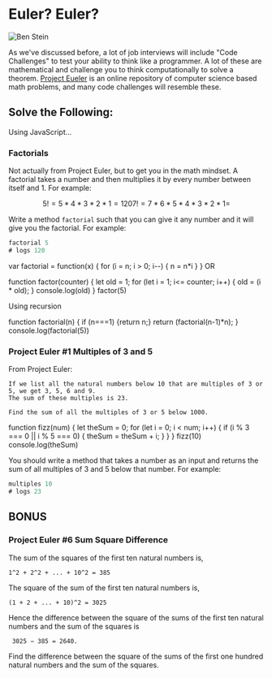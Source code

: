 # Euler? Euler?

![Ben Stein](https://allthingsd.com/files/2012/04/bueller.jpg)

As we've discussed before, a lot of job interviews will include "Code Challenges" to test your ability to think like a programmer. A lot of these are mathematical and challenge you to think computationally to solve a theorem. [Project Eueler](http://projecteuler.net) is an online repository of computer science based math problems, and many code challenges will resemble these.


## Solve the Following:

Using JavaScript...

### Factorials

Not actually from Project Euler, but to get you in the math mindset. A factorial takes a number and then multiplies it by every number between itself and 1. For example:

```math
5! = 5 * 4 * 3 * 2 *1 = 120

7! = 7 * 6 * 5 * 4 * 3 * 2 * 1 =
```

Write a method ```factorial``` such that you can give it any number and it will give you the factorial. For example:

```JavaScript
factorial 5
# logs 120
```
var factorial = function(x) {
    for (i = n; i > 0; i--) {
    n = n*i
    }
}
 OR

 function factor(counter) {
    let old = 1; 
    for (let i = 1; i<= counter; i++) {
    old = (i * old); 
}
console.log(old)
}
factor(5)

Using recursion

function factorial(n) {
    if (n===1) {return n;}
    return (factorial(n-1)*n);
}
console.log(factorial(5))

### Project Euler #1 Multiples of 3 and 5

From Project Euler:

```text
If we list all the natural numbers below 10 that are multiples of 3 or 5, we get 3, 5, 6 and 9.
The sum of these multiples is 23.

Find the sum of all the multiples of 3 or 5 below 1000.
```
function fizz(num) {
let theSum = 0;
    for (let i = 0; i < num; i++) {
        if (i % 3 === 0 || i % 5 === 0) {
        theSum = theSum + i; 
        }
    }
}
fizz(10)
console.log(theSum)

You should write a method that takes a number as an input and returns the sum of all multiples of 3 and 5 below that number. For example:


```JavaScript
multiples 10
# logs 23
```

## BONUS

### Project Euler #6 Sum Square Difference


The sum of the squares of the first ten natural numbers is,
```
1^2 + 2^2 + ... + 10^2 = 385
```
The square of the sum of the first ten natural numbers is,
```
(1 + 2 + ... + 10)^2 = 3025
```
Hence the difference between the square of the sums of the first ten natural numbers and the sum of the squares is
```
 3025 − 385 = 2640.
```
Find the difference between the square of the sums of the first one hundred natural numbers and the sum of the squares.


